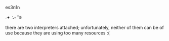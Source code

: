 es3n1n

.𖥔 ݁ ˖⋆ ˚❆

there are two interpreters attached; unfortunately, neither of them can be of use because they are using too many resources :(
